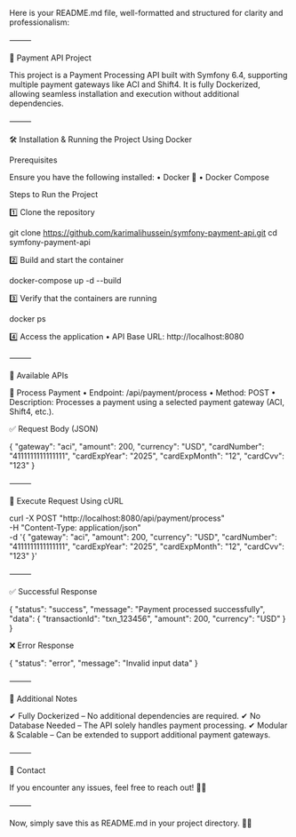 Here is your README.md file, well-formatted and structured for clarity and professionalism:

⸻

🚀 Payment API Project

This project is a Payment Processing API built with Symfony 6.4, supporting multiple payment gateways like ACI and Shift4.
It is fully Dockerized, allowing seamless installation and execution without additional dependencies.

⸻

🛠 Installation & Running the Project Using Docker

Prerequisites

Ensure you have the following installed:
• Docker 🐳
• Docker Compose

Steps to Run the Project

1️⃣ Clone the repository

git clone https://github.com/karimalihussein/symfony-payment-api.git
cd symfony-payment-api

2️⃣ Build and start the container

docker-compose up -d --build

3️⃣ Verify that the containers are running

docker ps

4️⃣ Access the application
• API Base URL: http://localhost:8080

⸻

🔹 Available APIs

📌 Process Payment
• Endpoint: /api/payment/process
• Method: POST
• Description: Processes a payment using a selected payment gateway (ACI, Shift4, etc.).

✅ Request Body (JSON)

{
"gateway": "aci",
"amount": 200,
"currency": "USD",
"cardNumber": "4111111111111111",
"cardExpYear": "2025",
"cardExpMonth": "12",
"cardCvv": "123"
}

⸻

📌 Execute Request Using cURL

curl -X POST "http://localhost:8080/api/payment/process" \
 -H "Content-Type: application/json" \
 -d '{
"gateway": "aci",
"amount": 200,
"currency": "USD",
"cardNumber": "4111111111111111",
"cardExpYear": "2025",
"cardExpMonth": "12",
"cardCvv": "123"
}'

⸻

✅ Successful Response

{
"status": "success",
"message": "Payment processed successfully",
"data": {
"transactionId": "txn_123456",
"amount": 200,
"currency": "USD"
}
}

❌ Error Response

{
"status": "error",
"message": "Invalid input data"
}

⸻

🎯 Additional Notes

✔ Fully Dockerized – No additional dependencies are required.
✔ No Database Needed – The API solely handles payment processing.
✔ Modular & Scalable – Can be extended to support additional payment gateways.

⸻

📩 Contact

If you encounter any issues, feel free to reach out! 🚀💡

⸻

Now, simply save this as README.md in your project directory. 🚀🔥
